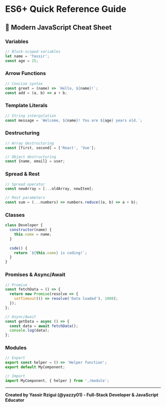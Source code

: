 # ES6+ Quick Reference Guide

## 🚀 Modern JavaScript Cheat Sheet

### Variables
```javascript
// Block-scoped variables
let name = 'Yassir';
const age = 25;
```

### Arrow Functions
```javascript
// Concise syntax
const greet = (name) => `Hello, ${name}!`;
const add = (a, b) => a + b;
```

### Template Literals
```javascript
// String interpolation
const message = `Welcome, ${name}! You are ${age} years old.`;
```

### Destructuring
```javascript
// Array destructuring
const [first, second] = ['React', 'Vue'];

// Object destructuring
const {name, email} = user;
```

### Spread & Rest
```javascript
// Spread operator
const newArray = [...oldArray, newItem];

// Rest parameters
const sum = (...numbers) => numbers.reduce((a, b) => a + b);
```

### Classes
```javascript
class Developer {
  constructor(name) {
    this.name = name;
  }
  
  code() {
    return `${this.name} is coding!`;
  }
}
```

### Promises & Async/Await
```javascript
// Promise
const fetchData = () => {
  return new Promise(resolve => {
    setTimeout(() => resolve('Data loaded'), 1000);
  });
};

// Async/Await
const getData = async () => {
  const data = await fetchData();
  console.log(data);
};
```

### Modules
```javascript
// Export
export const helper = () => 'Helper function';
export default MyComponent;

// Import
import MyComponent, { helper } from './module';
```

---

**Created by Yassir Rzigui (@yazzy01) - Full-Stack Developer & JavaScript Educator**
